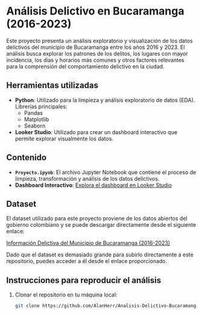 # Análisis Delictivo en Bucaramanga (2016-2023)

Este proyecto presenta un análisis exploratorio y visualización de los datos delictivos del municipio de Bucaramanga entre los años 2016 y 2023. El análisis busca explorar los patrones de los delitos, los lugares con mayor incidencia, los días y horarios más comunes y otros factores relevantes para la comprensión del comportamiento delictivo en la ciudad.

## Herramientas utilizadas
- **Python**: Utilizado para la limpieza y análisis exploratorio de datos (EDA). Librerías principales:
  - Pandas
  - Matplotlib
  - Seaborn
- **Looker Studio**: Utilizado para crear un dashboard interactivo que permite explorar visualmente los datos.

## Contenido
- **`Proyecto.ipynb`**: El archivo Jupyter Notebook que contiene el proceso de limpieza, transformación y análisis de los datos delictivos.
- **Dashboard Interactivo**: [Explora el dashboard en Looker Studio](https://lookerstudio.google.com/reporting/723316c6-a501-4df2-8e08-121dba0b2617)

## Dataset
El dataset utilizado para este proyecto proviene de los datos abiertos del gobierno colombiano y se puede descargar directamente desde el siguiente enlace:

[Información Delictiva del Municipio de Bucaramanga (2016-2023)](https://www.datos.gov.co/en/Seguridad-y-Defensa/Informaci-n-delictiva-del-municipio-de-Bucaramanga/x46e-abhz/about_data)

Dado que el dataset es demasiado grande para subirlo directamente a este repositorio, puedes acceder a él desde el enlace proporcionado.

## Instrucciones para reproducir el análisis
1. Clonar el repositorio en tu máquina local:
   ```bash
   git clone https://github.com/AlanHerr/Analisis-Delictivo-Bucaramanga.git

